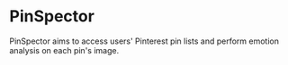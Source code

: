 # PinSpector

PinSpector aims to access users' Pinterest pin lists and perform emotion analysis on each pin's image.